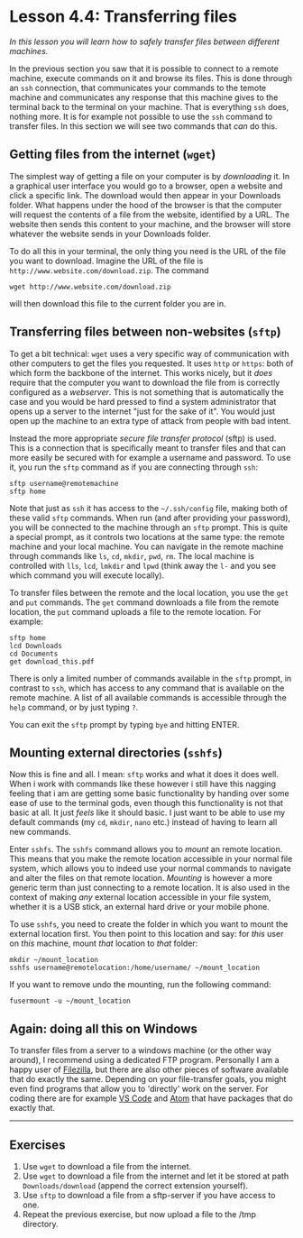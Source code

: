 # Lesson 4.4: Transferring files
*In this lesson you will learn how to safely transfer files between different machines.*

In the previous section you saw that it is possible to connect to a remote machine, execute commands on it and browse its files. This is done through an `ssh` connection, that communicates your commands to the temote machine and communicates any response that this machine gives to the terminal back to the terminal on your machine. That is everything `ssh` does, nothing more. It is for example not possible to use the `ssh` command to transfer files. In this section we will see two commands that *can* do this.

## Getting files from the internet (`wget`)
The simplest way of getting a file on your computer is by *downloading* it. In a graphical user interface you would go to a browser, open a website and click a specific link. The download would then appear in your Downloads folder. What happens under the hood of the browser is that the computer will request the contents of a file from the website, identified by a URL. The website then sends this content to your machine, and the browser will store whatever the website sends in your Downloads folder.

To do all this in your terminal, the only thing you need is the URL of the file you want to download. Imagine the URL of the file is `http://www.website.com/download.zip`. The command

```
wget http://www.website.com/download.zip
```

will then download this file to the current folder you are in.

## Transferring files between non-websites (`sftp`)
To get a bit technical: `wget` uses a very specific way of communication with other computers to get the files you requested. It uses `http` or `https`: both of which form the backbone of the internet. This works nicely, but it *does* require that the computer you want to download the file from is correctly configured as a *webserver*. This is not something that is automatically the case and you would be hard pressed to find a system administrator that opens up a server to the internet "just for the sake of it". You would just open up the machine to an extra type of attack from people with bad intent.

Instead the more appropriate *secure file transfer protocol* (sftp) is used. This is a connection that is specifically meant to transfer files and that can more easily be secured with for example a username and password. To use it, you run the `sftp` command as if you are connecting through `ssh`:

```
sftp username@remotemachine
sftp home
```

Note that just as `ssh` it has access to the `~/.ssh/config` file, making both of these valid `sftp` commands. When run (and after providing your password), you will be connected to the machine through an `sftp` prompt. This is quite a special prompt, as it controls two locations at the same type: the remote machine and your local machine. You can navigate in the remote machine through commands like `ls`, `cd`, `mkdir`, `pwd`, `rm`. The local machine is controlled with `lls`, `lcd`, `lmkdir` and `lpwd` (think away the `l-` and you see which command you will execute locally).

To transfer files between the remote and the local location, you use the `get` and `put` commands. The `get` command downloads a file from the remote location, the `put` command uploads a file to the remote location. For example:

```
sftp home
lcd Downloads
cd Documents
get download_this.pdf
```

There is only a limited number of commands available in the `sftp` prompt, in contrast to `ssh`, which has access to any command that is available on the remote machine. A list of all available commands is accessible through the `help` command, or by just typing `?`.

You can exit the `sftp` prompt by typing `bye` and hitting ENTER.

## Mounting external directories (`sshfs`)
Now this is fine and all. I mean: `sftp` works and what it does it does well. When i work with commands like these however i still have this nagging feeling that i am are getting some basic functionality by handing over some ease of use to the terminal gods, even though this functionality is not that basic at all. It just *feels* like it should basic. I just want to be able to use my default commands (my `cd`, `mkdir`, `nano` etc.) instead of having to learn all new commands.

Enter `sshfs`. The `sshfs` command allows you to *mount* an remote location. This means that you make the remote location accessible in your normal file system, which allows you to indeed use your normal commands to navigate and alter the files on that remote location. *Mounting* is however a more generic term than just connecting to a remote location. It is also used in the context of making *any* external location accessible in your file system, whether it is a USB stick, an external hard drive or your mobile phone.

To use `sshfs`, you need to create the folder in which you want to mount the external location first. You then point to this location and say: for *this* user on *this* machine, mount *that* location to *that* folder:

```
mkdir ~/mount_location
sshfs username@remotelocation:/home/username/ ~/mount_location
```

If you want to remove undo the mounting, run the following command:

```
fusermount -u ~/mount_location
```
## Again: doing all this on Windows
To transfer files from a server to a windows machine (or the other way around), I recommend using a dedicated FTP program. Personally I am a happy user of [Filezilla](https://filezilla-project.org/), but there are also other pieces of software available that do exactly the same. Depending on your file-transfer goals, you might even find programs that allow you to 'directly' work on the server. For coding there are for example [VS Code](https://code.visualstudio.com/) and [Atom](https://atom.io/) that have packages that do exactly that.

---
## Exercises
1. Use `wget` to download a file from the internet.
2. Use `wget` to download a file from the internet and let it be stored at path `Downloads/download` (append the correct extension yourself).
3. Use `sftp` to download a file from a sftp-server if you have access to one.
4. Repeat the previous exercise, but now upload a file to the /tmp directory.
